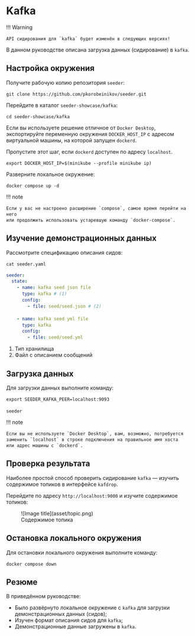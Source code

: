 # Kafka

!!! Warning

    API сидирования для `kafka` будет изменён в следующих версиях!

В данном руководстве описана загрузка данных (сидирование) в `kafka`.

## Настройка окружения

Получите рабочую копию репозитория `seeder`:

```shell
git clone https://github.com/pkorobeinikov/seeder.git
```

Перейдите в каталог `seeder-showcase/kafka`:

```shell
cd seeder-showcase/kafka
```

Если вы используете решение отличное от `Docker Desktop`, экспортируйте
переменную окружения `DOCKER_HOST_IP` с адресом виртуальной машины, на которой
запущен `dockerd`.

Пропустите этот шаг, если `dockerd` доступен по адресу `localhost`.

```shell
export DOCKER_HOST_IP=$(minikube --profile minikube ip)
```

Разверните локальное окружение:

```shell
docker compose up -d
```

!!! note

    Если у вас не настроено расширение `compose`, самое время перейти на него
    или продолжить использовать устаревшую команду `docker-compose`.

## Изучение демонстрационных данных

Рассмотрите спецификацию описания сидов:

```shell
cat seeder.yaml
```

<!-- @formatter:off -->
```yaml title="seeder-showcase/kafka/seeder.yaml"
seeder:
  state:
    - name: kafka seed json file
      type: kafka # (1)
      config:
        - file: seed/seed.json # (2)

    - name: kafka seed yml file
      type: kafka
      config:
        - file: seed/seed.yml

```
<!-- @formatter:on -->

1. Тип хранилища
2. Файл с описанием сообщений

## Загрузка данных

Для загрузки данных выполните команду:

```shell
export SEEDER_KAFKA_PEER=localhost:9093

seeder
```

!!! note

    Если вы не используете `Docker Desktop`, вам, возможно, потребуется
    заменить `localhost` в строке подключения на правильное имя хоста
    или адрес машины с `dockerd`.

## Проверка результата

Наиболее простой способ проверить сидирование `kafka` — изучить содержимое
топиков в интерфейсе `kafdrop`.

Перейдите по адресу `http://localhost:9000` и изучите содержимое топиков:

<figure markdown>
  ![Image title](asset/topic.png)
  <figcaption>Содержимое топика</figcaption>
</figure>

## Остановка локального окружения

Для остановки локального окружения выполните команду:

```shell
docker compose down
```

## Резюме

В приведённом руководстве:

- Было развёрнуто локальное окружение с `kafka` для загрузки демонстрационных
  данных (сидов);
- Изучен формат описания сидов для `kafka`;
- Демонстрационные данные загружены в `kafka`.
